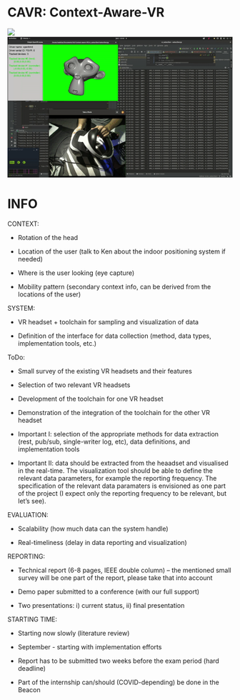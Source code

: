 # CAVR: Context-Aware-VR 
![](htc.gif)
![](psvr.gif)

# INFO

CONTEXT:

- Rotation of the head

- Location of the user (talk to Ken about the indoor positioning system if needed)

- Where is the user looking (eye capture)

- Mobility pattern (secondary context info, can be derived from the locations of the user)

 

SYSTEM:

- VR headset + toolchain for sampling and visualization of data

- Definition of the interface for data collection (method, data types, implementation tools, etc.)

 

ToDo:

- Small survey of the existing VR headsets and their features

- Selection of two relevant VR headsets

- Development of the toolchain for one VR headset

- Demonstration of the integration of the toolchain for the other VR headset

 

- Important I: selection of the appropriate methods for data extraction (rest, pub/sub, single-writer log, etc), data definitions, and implementation tools

- Important II: data should be extracted from the heaadset and visualised in the real-time. The visualization tool should be able to define the relevant data parameters, for example the reporting frequency. The specification of the relevant data paramaters is envisioned as one part of the project (I expect only the reporting frequency to be relevant, but let’s see).

 

EVALUATION:

- Scalability (how much data can the system handle)

- Real-timeliness (delay in data reporting and visualization)

 

REPORTING:

- Technical report (6-8 pages, IEEE double column) – the mentioned small survey will be one part of the report, please take that into account

- Demo paper submitted to a conference (with our full support)

- Two presentations: i) current status, ii) final presentation

 

STARTING TIME:

- Starting now slowly (literature review)

- September - starting with implementation efforts

- Report has to be submitted two weeks before the exam period (hard deadline)

- Part of the internship can/should (COVID-depending) be done in the Beacon
